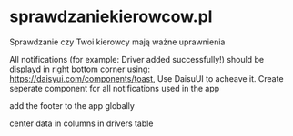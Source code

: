 # sprawdzaniekierowcow.pl
Sprawdzanie czy Twoi kierowcy mają ważne uprawnienia

All notifications (for example: Driver added successfully!) should be displayd in right bottom corner using: https://daisyui.com/components/toast, Use DaisuUI to acheave it. Create seperate component for all notifications used in the app

add the footer to the app globally


center data in columns in drivers table
